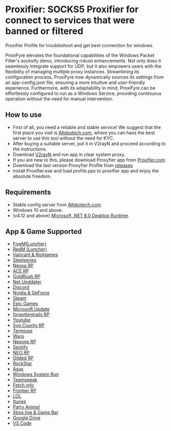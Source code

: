 # Proxifier: SOCKS5 Proxifier for connect to services that were banned or filtered
Proxifier Profile for troubleshoot and get best connection for windows.

ProxiFyre elevates the foundational capabilities of the Windows Packet Filter's socksify demo, introducing robust enhancements. Not only does it seamlessly integrate support for UDP, but it also empowers users with the flexibility of managing multiple proxy instances. Streamlining its configuration process, ProxiFyre now dynamically sources its settings from an app-config.json file, ensuring a more intuitive and user-friendly experience. Furthermore, with its adaptability in mind, ProxiFyre can be effortlessly configured to run as a Windows Service, providing continuous operation without the need for manual intervention.


## How to use
- First of all, you need a reliable and stable service! We suggest that the first place you visit is [iMobotech.com](https://imobotech.com/), where you can have the best server to use this tool without the need for KYC.
- After buying a suitable server, put it in V2rayN and proceed according to the instructions.
- Download [V2rayN](https://github.com/Alighandchi/v2rayN) and run app in clear system proxy.
- If you are new to this, please download Proxyfier app from [Proxifier.com](https://www.proxifier.com/download/)
- Download the last version Proxyfier Profile from [releases](https://github.com/Alighandchi/Proxifier/releases)
- install Proxifier.exe and load profile.ppx to proxifier app and enjoy the absolute freedom.

## Requirements  
- Stable config server from [iMobotech.com](https://imobotech.com/).
- Windows 10 and above.
- (v4.12 and above) [Microsoft .NET 8.0 Desktop Runtime](https://dotnet.microsoft.com/en-us/download/dotnet/8.0).


## App & Game Supported
- [FiveM(Luncher)](https://fivem.net/)
- [RedM (Luncher)](https://redm.net/)
- [Valorant & Riotgames](https://playvalorant.com/)
- [Steelseries](https://steelseries.com/)
- [Neoxa RP](https://neoxa.net/)
- [ACE RP](https://acecommunity.ir/)
- [GoldRush RP](https://goldrushroleplay.com/)
- [Net Upddater](https://microsoft.com/)
- [Discord](Discord.com)
- [Nvidia & GeForce](https://www.nvidia.com/)
- [Steam](https://steamcommunity.com/)
- [Epic Games](https://store.epicgames.com/)
- [Microsoft Update](https://support.microsoft.com/)
- [forgottentrails RP](cfx.re/join/apkkkz)
- [Youtube](https://www.youtube.com/)
- [Syn County RP](cfx.re/join/5z4x77)
- [Termiuse](https://termius.com/)
- [Warp](https://cloudflarewarp.com/)
- [Nexone RP]()
- [Spotify](https://open.spotify.com/)
- [NEO RP](https://discord.gg/cmrudS7xMh)
- [Gilded RP](cfx.re/join/j33b84)
- [RockStar](https://www.rockstargames.com/)
- [Asus](https://www.asus.com/)
- [Windows System Run]()
- [Teamspeak](https://www.teamspeak.com/en/)
- [Fetch info]()
- [Frontier RP](cfx.re/join/zg38zd)
- [LOL](https://www.leagueoflegends.com/)
- [Itunes](https://www.apple.com/itunes/)
- [Party Animal](https://partyanimalsgame.com/)
- [Xbox live & Game Bar](https://www.xbox.com/)
- [Google Drive](drive.google.com)
- [VS Code](https://code.visualstudio.com/)

